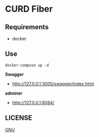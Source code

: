 # CURD Fiber

## Requirements
- docker

## Use

`docker-compose up -d`


**Swagger**
- http://127.0.0.1:3005/swagger/index.html

**adminer**
- http://127.0.0.1:8084/


## LICENSE

[GNU](https://github.com/lampesm/crud-fiber/blob/main/LICENSE)